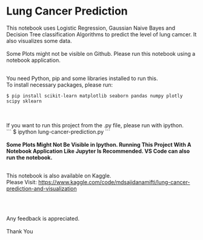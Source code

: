 # Lung Cancer Prediction
This notebook uses Logistic Regression, Gaussian Naive Bayes and Decision Tree classification Algorithms to predict the level of lung camcer. It also visualizes some data.
<br>
<br>
Some Plots might not be visible on Github. Please run this notebook using a notebook application.
<br>
<br>

You need Python, pip and some libraries installed to run this.
<br>
To install necessary packages, please run:
<br>
```
$ pip install scikit-learn matplotlib seaborn pandas numpy plotly scipy sklearn
```
<br>
<br>
If you want to run this project from the .py file, please run with ipython.
<br>
```
$ ipython lung-cancer-prediction.py
```
<br>
<br>
<strong>Some Plots Might Not Be Visible in Ipython. Running This Project With A Notebook Application Like Jupyter Is Recommended. VS Code can also run the notebook.</strong>
<br>
<br>

This notebook is also available on Kaggle.
<br>
Please Visit: https://www.kaggle.com/code/mdsajidanamifti/lung-cancer-prediction-and-visualization

<br>
<br>

Any feedback is appreciated.
<br><br>
Thank You
